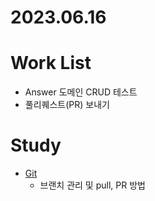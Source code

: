 # 2023.06.16

# Work List
* Answer 도메인 CRUD 테스트
* 풀리퀘스트(PR) 보내기

# Study
* [Git](https://dyfhfhd56.tistory.com/86)
  * 브랜치 관리 및 pull, PR 방법
